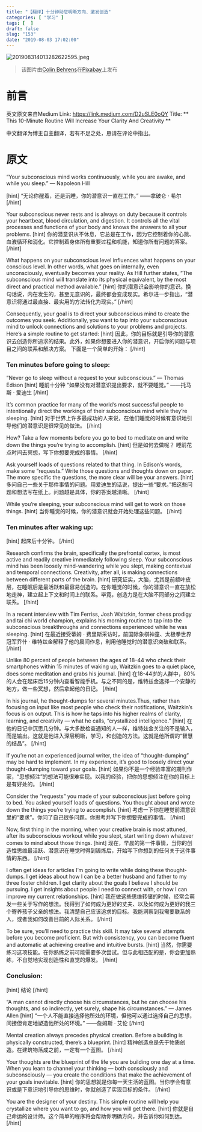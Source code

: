 ```yaml
---
title: "【翻译】十分钟助您明晰方向、激发创造"
categories: [ "学习" ]
tags: [  ]
draft: false
slug: "153"
date: "2019-08-03 17:02:00"
---
```


![201908314013282622595.jpeg](http://frytea-data.test.upcdn.net/201908314013282622595.jpeg#shadow)
> 该图片由<a href="https://pixabay.com/zh/users/ColiN00B-346653/?utm_source=link-attribution&amp;utm_medium=referral&amp;utm_campaign=image&amp;utm_content=3104355">Colin Behrens</a>在<a href="https://pixabay.com/zh/?utm_source=link-attribution&amp;utm_medium=referral&amp;utm_campaign=image&amp;utm_content=3104355">Pixabay</a>上发布


# 前言
英文原文来自Medium
Link: <https://link.medium.com/D2uSLE0oQY>
Title: ** This 10-Minute Routine Will Increase Your Clarity And Creativity **

中文翻译为博主自主翻译，若有不足之处，恳请在评论中指出。

# 原文

“Your subconscious mind works continuously, while you are awake, and while you sleep.” 
 — Napoleon Hill

[hint]
“无论你醒着，还是沉睡，你的潜意识一直在工作。”
——拿破仑 · 希尔
[/hint]

Your subconscious never rests and is always on duty because it controls your heartbeat, blood circulation, and digestion. It controls all the vital processes and functions of your body and knows the answers to all your problems.
[hint]
你的潜意识从不休息，它总是在工作，因为它控制着你的心跳、血液循环和消化。它控制着身体所有重要过程和机能，知道你所有问题的答案。
[/hint]

What happens on your subconscious level influences what happens on your conscious level. In other words, what goes on internally, even unconsciously, eventually becomes your reality. As Hill further states, “The subconscious mind will translate into its physical equivalent, by the most direct and practical method available.”
[hint]
你的潜意识会影响你的意识。换句话说，内在发生的，甚至无意识的，最终都会变成现实。希尔进一步指出，“潜意识将通过最直接、最实用的方法转化为现实。”
[/hint]

Consequently, your goal is to direct your subconscious mind to create the outcomes you seek. Additionally, you want to tap into your subconscious mind to unlock connections and solutions to your problems and projects.
Here’s a simple routine to get started:
[hint]
因此，你的目标就是引导你的潜意识去创造你所追求的结果。此外，如果你想要进入你的潜意识，开启你的问题与项目之间的联系和解决方案。
下面是一个简单的开始：
[/hint]

### Ten minutes before going to sleep:
“Never go to sleep without a request to your subconscious.” — Thomas Edison
[hint]
睡前十分钟
“如果没有对潜意识提出要求，就不要睡觉。”
——托马斯 · 爱迪生
[/hint]

It’s common practice for many of the world’s most successful people to intentionally direct the workings of their subconscious mind while they’re sleeping.
[hint]
对于世界上许多最成功的人来说，在他们睡觉的时候有意识地引导他们的潜意识是很常见的做法。
[/hint]

How?
Take a few moments before you go to bed to meditate on and write down the things you’re trying to accomplish.
[hint]
但是如何去做呢？
睡前花点时间去冥想，写下你想要完成的事情。
[/hint]

Ask yourself loads of questions related to that thing. In Edison’s words, make some “requests.” Write those questions and thoughts down on paper. The more specific the questions, the more clear will be your answers.
[hint]
多问自己一些关于那件事情的问题。用爱迪生的话说，提出一些“要求。”把这些问题和想法写在纸上。问题越是具体，你的答案越清晰。
[/hint]

While you’re sleeping, your subconscious mind will get to work on those things.
[hint]
当你睡觉的时候，你的潜意识就会开始处理这些问题。
[/hint]

### Ten minutes after waking up:
[hint]
起床后十分钟。
[/hint]

Research confirms the brain, specifically the prefrontal cortex, is most active and readily creative immediately following sleep. Your subconscious mind has been loosely mind-wandering while you slept, making contextual and temporal connections. Creativity, after all, is making connections between different parts of the brain.
[hint]
研究证实，大脑，尤其是前额叶皮层，在睡眠后是最活跃和最容易创造的。在你睡觉的时候，你的潜意识一直在放松地走神，建立起上下文和时间上的联系。毕竟，创造力是在大脑不同部分之间建立联系。
[/hint]

In a recent interview with Tim Ferriss, Josh Waitzkin, former chess prodigy and tai chi world champion, explains his morning routine to tap into the subconscious breakthroughs and connections experienced while he was sleeping.
[hint]
在最近接受蒂姆 · 费里斯采访时，前国际象棋神童、太极拳世界冠军乔什 · 维特兹金解释了他的晨间作息，利用他睡觉时的潜意识突破和联系。
[/hint]

Unlike 80 percent of people between the ages of 18–44 who check their smartphones within 15 minutes of waking up, Waitzkin goes to a quiet place, does some meditation and grabs his journal.
[hint]
在18-44岁的人群中，80%的人会在起床后15分钟内查看智能手机。与之不同的是，维特兹金选择一个安静的地方，做一些冥想，然后拿起他的日记。
[/hint]

In his journal, he thought-dumps for several minutes.Thus, rather than focusing on input like most people who check their notifications, Waitzkin’s focus is on output. This is how he taps into his higher realms of clarity, learning, and creativity — what he calls, “crystallized intelligence.”
[hint]
在他的日记中沉思几分钟。与大多数检查通知的人一样，维特兹金关注的不是输入，而是输出。这就是他进入深层明晰，学习，和创造的方法。这就是他所谓的“智慧的结晶”。
[/hint]

If you’re not an experienced journal writer, the idea of “thought-dumping” may be hard to implement. In my experience, it’s good to loosely direct your thought-dumping toward your goals.
[hint]
如果你不是一个经验丰富的期刊作家，“思想倾注”的想法可能很难实现。以我的经验，把你的思想倾注在你的目标上是有好处的。
[/hint]

Consider the “requests” you made of your subconscious just before going to bed. You asked yourself loads of questions. You thought about and wrote down the things you’re trying to accomplish.
[hint]
考虑一下你在睡觉前潜意识里的“要求”。你问了自己很多问题。你思考并写下你想要完成的事情。
[/hint]

Now, first thing in the morning, when your creative brain is most attuned, after its subconscious workout while you slept, start writing down whatever comes to mind about those things.
[hint]
现在，早晨的第一件事情，当你的创造性思维最活跃、潜意识在睡觉时得到锻炼后，开始写下你想到的任何关于这件事情的东西。
[/hint]

I often get ideas for articles I’m going to write while doing these thought-dumps. I get ideas about how I can be a better husband and father to my three foster children. I get clarity about the goals I believe I should be pursuing. I get insights about people I need to connect with, or how I can improve my current relationships.
[hint]
我在做这些思维转储的时候，经常会萌发一些关于写作的想法。我得到了如何成为更好的丈夫、以及如何成为更好的我三个寄养孩子父亲的想法。我清楚自己应该追求的目标。我能洞察到我需要联系的人，或者我如何改善目前的人际关系。
[/hint]

To be sure, you’ll need to practice this skill. It may take several attempts before you become proficient. But with consistency, you can become fluent and automatic at achieving creative and intuitive bursts.
[hint]
当然，你需要练习这项技能。在你熟练之前可能需要多次尝试。但与此相匹配的是，你会更加熟练，不自觉地实现创造性和直觉的爆发。
[/hint]

### Conclusion:
[hint]
结论
[/hint]

“A man cannot directly choose his circumstances, but he can choose his thoughts, and so indirectly, yet surely, shape his circumstances.” — James Allen
[hint]
“一个人不能直接选择他所处的环境，但他可以通过选择自己的思想，间接但肯定地塑造他所处的环境。”
——詹姆斯 · 艾伦
[/hint]

Mental creation always precedes physical creation. Before a building is physically constructed, there’s a blueprint.
[hint]
精神创造总是先于物质创造。在建筑物落成之前，一定有一个蓝图。
[/hint]

Your thoughts are the blueprint of the life you are building one day at a time. When you learn to channel your thinking — both consciously and subconsciously — you create the conditions that make the achievement of your goals inevitable.
[hint]
你的思想就是你每一天生活的蓝图。当你学会有意识或是下意识地引导你的思维时，你就创造了实现目标的条件。
[/hint]

You are the designer of your destiny. This simple routine will help you crystallize where you want to go, and how you will get there.
[hint]
你就是自己命运的设计师。这个简单的程序将会帮助你明确方向，并告诉你如何到达。
[/hint]
